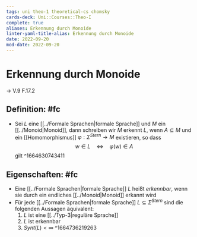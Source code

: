 ```yaml
---
tags: uni theo-1 theoretical-cs chomsky
cards-deck: Uni::Courses::Theo-I
complete: true
aliases: Erkennung durch Monoide
linter-yaml-title-alias: Erkennung durch Monoide
date: 2022-09-20
mod-date: 2022-09-20
---
```


# Erkennung durch Monoide
-> V.9 F.17.2

## Definition: #fc
- Sei $L$ eine [[../Formale Sprachen|formale Sprache]] und $M$ ein [[../Monoid|Monoid]], dann schreiben wir $M$ erkennt $L$, wenn $A\subseteq M$ und ein [[Homomorphismus]] $\varphi:\Sigma^{Stern}\rightarrow M$ existieren, so dass $$w\in L\quad\Leftrightarrow\quad\varphi(w)\in A$$ gilt
^1664630743411


## Eigenschaften: #fc
- Eine [[../Formale Sprachen|formale Sprache]] $L$ heißt *erkennbar*, wenn sie durch ein endliches [[../Monoid|Monoid]] erkannt wird
- Für jede [[../Formale Sprachen|formale Sprache]] $L\subseteq\Sigma^{Stern}$ sind die folgenden Aussagen äquivalent:
	1. $L$ ist eine [[../Typ-3|reguläre Sprache]]
	2. $L$ ist erkennbar
	3. $Synt(L)<\infty$
^1664736219263
